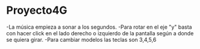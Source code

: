 # Proyecto4G
-La música empieza a sonar a los segundos. 
-Para rotar en el eje "y" basta con hacer click en el lado derecho
 o izquierdo de la pantalla según a donde se quiera girar.
-Para cambiar modelos las teclas son 3,4,5,6 